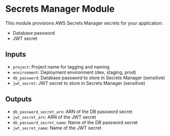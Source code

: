 # Secrets Manager Module

This module provisions AWS Secrets Manager secrets for your application:
- Database password
- JWT secret

## Inputs
- `project`: Project name for tagging and naming
- `environment`: Deployment environment (dev, staging, prod)
- `db_password`: Database password to store in Secrets Manager (sensitive)
- `jwt_secret`: JWT secret to store in Secrets Manager (sensitive)

## Outputs
- `db_password_secret_arn`: ARN of the DB password secret
- `jwt_secret_arn`: ARN of the JWT secret
- `db_password_secret_name`: Name of the DB password secret
- `jwt_secret_name`: Name of the JWT secret 